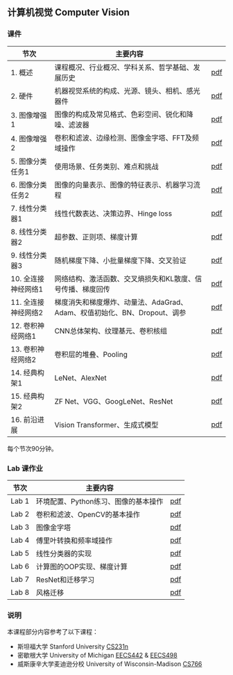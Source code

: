 ## 计算机视觉 Computer Vision

### 课件

|节次|主要内容||
|---|---|---|
|1. 概述|课程概况、行业概况、学科关系、哲学基础、发展历史|[pdf](https://yeshan-geo.github.io/documents/cv/2024/L1-Introduction.pdf)|
|2. 硬件|机器视觉系统的构成、光源、镜头、相机、感光器件|[pdf](https://yeshan-geo.github.io/documents/cv/2024/L2-Sensors.pdf)|
|3. 图像增强1|图像的构成及常见格式、色彩空间、锐化和降噪、滤波器|[pdf](https://yeshan-geo.github.io/documents/cv/2024/L3-Filtering_and_edge_detection1.pdf)|
|4. 图像增强2|卷积和滤波、边缘检测、图像金字塔、FFT及频域操作|[pdf](https://yeshan-geo.github.io/documents/cv/2024/L4-Filtering_and_edge_detection2.pdf)|
|5. 图像分类任务1|使用场景、任务类别、难点和挑战|[pdf](https://yeshan-geo.github.io/documents/cv/2024/L5-Image_classification1.pdf)|
|6. 图像分类任务2|图像的向量表示、图像的特征表示、机器学习流程|[pdf](https://yeshan-geo.github.io/documents/cv/2024/L6-Image_classification2.pdf)|
|7. 线性分类器1|线性代数表达、决策边界、Hinge loss|[pdf](https://yeshan-geo.github.io/documents/cv/2024/L7-Linear_classifier1.pdf)|
|8. 线性分类器2|超参数、正则项、梯度计算|[pdf](https://yeshan-geo.github.io/documents/cv/2024/L8-Linear_classifier2.pdf)|
|9. 线性分类器3|随机梯度下降、小批量梯度下降、交叉验证|[pdf](https://yeshan-geo.github.io/documents/cv/2024/L9-Linear_classifier3.pdf)|
|10. 全连接神经网络1|网络结构、激活函数、交叉熵损失和KL散度、信号传播、梯度回传|[pdf](https://yeshan-geo.github.io/documents/cv/2024/L10-FC_networks1.pdf)|
|11. 全连接神经网络2|梯度消失和梯度爆炸、动量法、AdaGrad、Adam、权值初始化、BN、Dropout、调参|[pdf](https://yeshan-geo.github.io/documents/cv/2024/L11-FC_networks2.pdf)|
|12. 卷积神经网络1|CNN总体架构、纹理基元、卷积核组|[pdf](https://yeshan-geo.github.io/documents/cv/2024/L12-CNN1.pdf)|
|13. 卷积神经网络2|卷积层的堆叠、Pooling|[pdf](https://yeshan-geo.github.io/documents/cv/2024/L13-CNN2.pdf)|
|14. 经典构架1|LeNet、AlexNet|[pdf](https://yeshan-geo.github.io/documents/cv/2024/L14-CNN_architecture1.pdf)|
|15. 经典构架2|ZF Net、VGG、GoogLeNet、ResNet|[pdf](https://yeshan-geo.github.io/documents/cv/2024/L15-CNN_architecture2.pdf)|
|16. 前沿进展|Vision Transformer、生成式模型|[pdf](https://yeshan-geo.github.io/documents/cv/2024/L16-Latest.pdf)|

每个节次90分钟。

### Lab 课作业

|节次|主要内容||
|---|---|---|
|Lab 1|环境配置、Python练习、图像的基本操作|[pdf](https://yeshan-geo.github.io/documents/cv/2024/Lab1.pdf)|
|Lab 2|卷积和滤波、OpenCV的基本操作|[pdf](https://yeshan-geo.github.io/documents/cv/2024/Lab2.pdf)|
|Lab 3|图像金字塔|[pdf](https://yeshan-geo.github.io/documents/cv/2024/Lab3.pdf)|
|Lab 4|傅里叶转换和频率域操作|[pdf](https://yeshan-geo.github.io/documents/cv/2024/Lab4.pdf)|
|Lab 5|线性分类器的实现|[pdf](https://yeshan-geo.github.io/documents/cv/2024/Lab5.pdf)|
|Lab 6|计算图的OOP实现、梯度计算|[pdf](https://yeshan-geo.github.io/documents/cv/2024/Lab6.pdf)|
|Lab 7|ResNet和迁移学习|[pdf](https://yeshan-geo.github.io/documents/cv/2024/Lab7.pdf)|
|Lab 8|风格迁移|[pdf](https://yeshan-geo.github.io/documents/cv/2024/Lab8.pdf)|

### 说明
本课程部分内容参考了以下课程：
- 斯坦福大学 Stanford University [CS231n](https://cs231n.stanford.edu/)
- 密歇根大学 University of Michigan [EECS442](https://web.eecs.umich.edu/~fouhey/teaching/EECS442_W23/index.html) & [EECS498](https://web.eecs.umich.edu/~justincj/teaching/eecs498/FA2020/)
- 威斯康辛大学麦迪逊分校 University of Wisconsin-Madison [CS766](https://pages.cs.wisc.edu/~mohitg/courses/CS766/)
